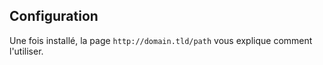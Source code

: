 ## Configuration

Une fois installé, la page `http://domain.tld/path` vous explique comment l'utiliser.

